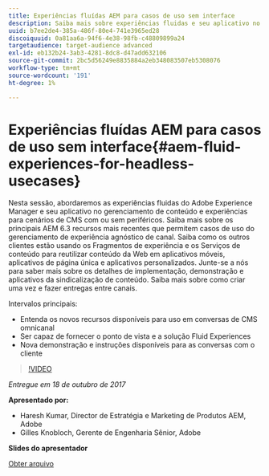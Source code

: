 ```yaml
---
title: Experiências fluídas AEM para casos de uso sem interface
description: Saiba mais sobre experiências fluidas e seu aplicativo no gerenciamento de conteúdo e experiências para cenários de CMS com ou sem periféricos. Saiba mais sobre os principais recursos AEM 6.3 mais recentes que permitem casos de uso do gerenciamento de experiência agnóstico de canal e muito mais.
uuid: b7ee2de4-385a-486f-80e4-741e3965ed28
discoiquuid: 0a81aa6a-94f6-4e38-98fb-c48809899a24
targetaudience: target-audience advanced
exl-id: eb132b24-3ab3-4281-8dc8-d47add632106
source-git-commit: 2bc5d56249e8835884a2eb348083507eb5308076
workflow-type: tm+mt
source-wordcount: '191'
ht-degree: 1%

---
```


# Experiências fluídas AEM para casos de uso sem interface{#aem-fluid-experiences-for-headless-usecases}

Nesta sessão, abordaremos as experiências fluidas do Adobe Experience Manager e seu aplicativo no gerenciamento de conteúdo e experiências para cenários de CMS com ou sem periféricos. Saiba mais sobre os principais AEM 6.3 recursos mais recentes que permitem casos de uso do gerenciamento de experiência agnóstico de canal. Saiba como os outros clientes estão usando os Fragmentos de experiência e os Serviços de conteúdo para reutilizar conteúdo da Web em aplicativos móveis, aplicativos de página única e aplicativos personalizados. Junte-se a nós para saber mais sobre os detalhes de implementação, demonstração e aplicativos da sindicalização de conteúdo. Saiba mais sobre como criar uma vez e fazer entregas entre canais.

Intervalos principais:

* Entenda os novos recursos disponíveis para uso em conversas de CMS omnicanal
* Ser capaz de fornecer o ponto de vista e a solução Fluid Experiences
* Nova demonstração e instruções disponíveis para as conversas com o cliente

>[!VIDEO](https://video.tv.adobe.com/v/20495/?quality=9)

*Entregue em 18 de outubro de 2017*

**Apresentado por:**

* Haresh Kumar, Director de Estratégia e Marketing de Produtos AEM, Adobe
* Gilles Knobloch, Gerente de Engenharia Sênior, Adobe

**Slides do apresentador**

[Obter arquivo](assets/gems-fluid-experiencesoct1617.pdf)
<!--
[Get back to the Overview](https://helpx.adobe.com/experience-manager/kt/eseminars/gems/aem-index.html)
-->
